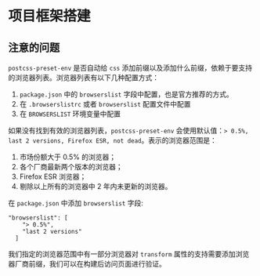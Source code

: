 # 项目框架搭建

## 注意的问题

`postcss-preset-env` 是否自动给 `css` 添加前缀以及添加什么前缀，依赖于要支持的浏览器列表。浏览器列表有以下几种配置方式：

1. `package.json` 中的 `browserslist` 字段中配置，也是官方推荐的方式。
2. 在 `.browserslistrc` 或者 `browserslist` 配置文件中配置
3. 在 `BROWSERSLIST` 环境变量中配置

如果没有找到有效的浏览器列表，`postcss-preset-env` 会使用默认值：`> 0.5%, last 2 versions, Firefox ESR, not dead`。表示的浏览器范围是：

1. 市场份额大于 0.5% 的浏览器；
2. 各个厂商最新两个版本的浏览器；
3. Firefox ESR 浏览器；
4. 剔除以上所有的浏览器中 2 年内未更新的浏览器。

在 `package.json` 中添加 `browserslist` 字段:

```
"browserslist": [
    "> 0.5%",
    "last 2 versions"
  ]
```

我们指定的浏览器范围中有一部分浏览器对 `transform` 属性的支持需要添加浏览器厂商前缀，我们可以在构建后访问页面进行验证。
